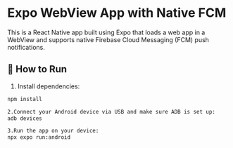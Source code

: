 # Expo WebView App with Native FCM

This is a React Native app built using Expo that loads a web app in a WebView and supports native Firebase Cloud Messaging (FCM) push notifications.

## 🚀 How to Run

1. Install dependencies:

```bash
npm install

2.Connect your Android device via USB and make sure ADB is set up:
adb devices

3.Run the app on your device:
npx expo run:android

